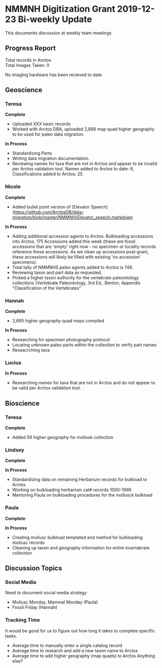 # NMMNH Digitization Grant 2019-12-23 Bi-weekly Update

This documents discussion at weekly team meetings

## Progress Report

Total records in Arctos:  
Total Images Taken: 0

No imaging hardware has been recieved to date.

## Geoscience
### Teresa
**Complete**
 - Uploaded XXX basic records
 - Worked with Arctos DBA, uploaded 2,686 map quad higher geography to be used for paleo data migration.
 
**In Process**
 - Standardizing Parts
 - Writing data migration documentation.
 - Reviewing names for taxa that are not in Arctos and appear to be invalid per Arctos validation tool. Names added to Arctos to date: 8, Classifications added to Arctos: 25
 
### Nicole
**Complete**
 - Added bullet point version of [Elevator Speech](https://github.com/ArctosDB/data-migration/blob/master/NMMNH/Elevator_speech.markdown
 
 **In Process**
 - Adding additional accession agents to Arctos. Bulkloading accessions into Arctos. 175 Accessions added this week (these are fossil accessions that are 'empty' right now - no specimen or locality records reference these accessions. As we clean up accessions post-grant, these accessions will likely be filled with existing 'no accession' specimens).
 - Total tally of NMMNHS paleo agents added to Arctos is 746.
 - Reviewing taxon and part data as requested.
 - Picked a higher taxon authority for the vertebrate paleontology collections (Vertebrate Paleontology, 3rd Ed., Benton, Appendix "Classification of the Vertebrates"

### Hannah
**Complete**
 - 2,695 higher geography quad maps compiled

**In Process**
 - Researching for specimen photography protocol
 - Locating unknown paleo parts within the collection to verify part names
 - Reseacrching taxa
 
### Lucius
**In Process**
  - Researching names for taxa that are not in Arctos and do not appear to be valid per Arctos validation tool.
 
## Bioscience
### Teresa
**Complete**
 - Added 59 higher geography for mollusk collection
 
### Lindsey
**Complete**


**In Process**
 - Standardizing data on remaining Herbarium records for bulkload to Arctos
 - Working on bulkloading herbarium cat# records 1000-1999
 - Mentoring Paula on bulkloading procedures for the mollusck bulkload
 
### Paula
 **Complete**
 
 
 **In Process**
 - Creating mollusc bulkload templated and method for bulkloading mollusc records
 - Cleaning up taxon and geography information for entire invertabrate collection
 
## Discussion Topics

### Social Media
Need to document social media strategy
 - Mollusc Monday, Mammal Monday (Paula)
 - Fossil Friday (Hannah)
 
### Tracking Time
It would be good for us to figure out how long it takes to complete specific tasks.
 - Average time to manually enter a single catalog record
 - Average time to research and add a new taxon name to Arctos
 - Average time to add higher geography (map quads) to Arctos
Anything else?

